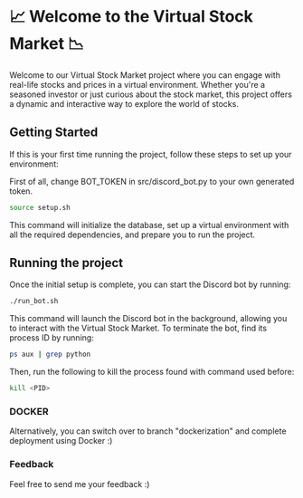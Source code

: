 # 📈 Welcome to the Virtual Stock Market 📉

Welcome to our Virtual Stock Market project where you can engage with real-life stocks and prices in a virtual environment. Whether you're a seasoned investor or just curious about the stock market, this project offers a dynamic and interactive way to explore the world of stocks.

## Getting Started

If this is your first time running the project, follow these steps to set up your environment:

First of all, change BOT_TOKEN in src/discord_bot.py to your own generated token. 

```bash
source setup.sh
```
This command will initialize the database, set up a virtual environment with all the required dependencies, and prepare you to run the project.

## Running the project

Once the initial setup is complete, you can start the Discord bot by running:

```bash
./run_bot.sh
```

This command will launch the Discord bot in the background, allowing you to interact with the Virtual Stock Market. To terminate the bot, find its process ID by running:
```bash
ps aux | grep python
```

Then, run the following to kill the process found with command used before:
```bash
kill <PID>
```

### DOCKER
Alternatively, you can switch over to branch "dockerization" and complete deployment using Docker :)


### Feedback
Feel free to send me your feedback :)
